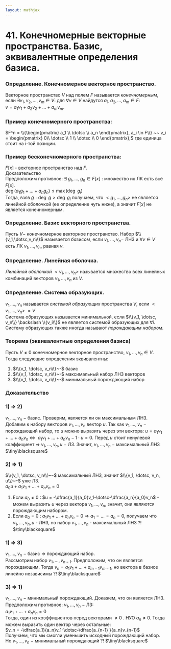 ```yaml
---  
layout: mathjax  
---  
```

  
# 41. Конечномерные векторные пространства. Базис, эквивалентные определения базиса.  
  
### Определение. Конечномерное векторное пространство.  
Векторное пространство $V$ над полем $F$ называется *конечномерным*, если $\exists v_1, v_2, \dotsc, v_m \in V$: для $\forall v \in V$ найдутся $a_1, a_2, \dotsc, a_m \in F$:  
$v = a_1 v_1 + a_2 v_2 + \dotsc + a_m v_m$.  
  
### Пример конечномерного пространства:  
$F^n = \\{\begin{pmatrix} a_1 \\ \dotsc \\ a_n \end{pmatrix}, a_i \in F\\} ~~ v_i = \begin{pmatrix} 0\\ \dotsc \\ 1 \\ \dotsc \\ 0 \end{pmatrix},$  где единица стоит на $i$-той позиции.  
  
### Пример бесконечномерного пространства:  
$F[x]$ - векторное пространство над $F$.  
Доказательство  
Предположим противное: $\exists~g_1,\dotsc,g_n \in F[x]~:~$множество их ЛК есть всё $F[x]$.  
$\deg(a_1 g_1 + \dotsc + a_n g_n) \le \max(\deg~g_i)$  
Тогда, взяв $\tilde{g}: \deg~\tilde{g}> \deg~g_i$ получаем, что $<g_1,\dotsc,g_n>$ не является линейной оболочкой (ее определение чуть ниже), а значит $F[x]$ не является конечномерным.  
  
### Определение. Базис векторного пространства.  
Пусть $V-$ конечномерное векторное пространство. Набор $\\{v_1,\dotsc,v_n\\}$ называется *базисом,* если $v_1,\dotsc,v_n -$ ЛНЗ и $\forall v \in V$ есть ЛК $v_1, \dotsc, v_n$, равная $v$.  
  
### Определение. Линейная оболочка.  
*Линейной оболочкой $<v_1, \dotsc, v_n>$* называется множество всех линейных комбинаций векторов $v_1, \dotsc, v_n$  из $V$.  
  
### Определение. Система образующих.  
$v_1, \dotsc, v_n$ называется *системой образующих* пространства $V$, если       $<v_1,\dotsc,v_n>$ $= V$  
Система образующих называется минимальной, если $\\{v_1, \dotsc, v_n\\} \backslash \\{v_i\\}$ не является системой образующих для $\forall i$.  
Систему образующих также иногда называют *порождающим набором.*  
  
### Теорема (эквивалентные определения базиса)  
Пусть $V\neq0$  конечномерное векторное пространство, $v_1, \dotsc, v_n \in V$.  
Тогда следующие определения эквивалентны:  
1) $\\{v_1, \dotsc, v_n\\}~-$  базис  
2) $\\{v_1, \dotsc, v_n\\}~-$ максимальный набор ЛНЗ векторов  
3) $\\{v_1, \dotsc, v_n\\}~-$ минимальный порождающий набор  
  
### Доказательство  
  
### 1) $\Rightarrow$ 2)  
$v_1, \dotsc, v_n~-$ базис. Проверим, является ли он максимальным ЛНЗ.  
Добавим к набору векторов $v_1, \dotsc, v_n$ вектор $u$. Так как $v_1, \dotsc, v_n~-$ порождающий набор, то $u$ можно выразить через эти вектора: $u=a_1 v_1 + \dotsc + a_n v_n$  $\Leftrightarrow~$ $a_1 v_1 + \dotsc + a_n v_n - 1 \cdot u = 0$. Перед $u$ стоит ненулевой коэффициент $\Rightarrow$ $v_1, \dotsc, v_n, u~-$ ЛЗ. Значит, $v_1, \dotsc, v_n~-$ максимальный ЛНЗ  $\tiny\blacksquare$  
  
### 2) $\Rightarrow$ 1)  
$\\{v_1, \dotsc, v_n\\}~-$ максимальный ЛНЗ, значит $\\{v_1, \dotsc, v_n, u\\}~-$ уже ЛЗ.  
$a_0 u + a_1 v_1 + \dotsc + a_n v_n = 0$  
1. Если $a_0 \neq 0$ : $u = -\dfrac{a_1}{a_0}v_1-\dotsc-\dfrac{a_n}{a_0}v_n$ - можем выразить $u$ через вектора $v_1, \dotsc, v_n$, значит, они являются порождающим набором.  
2. Если $a_0 = 0$ : $a_1 v_1 + \dotsc + a_n v_n = 0 \Rightarrow a_1 = \dotsc = a_n = 0$, получаем что $v_1, \dotsc, v_n, u$ - ЛНЗ, но набор $v_1, \dotsc, v_n$ - максимальный ЛНЗ  $?!$  $\tiny\blacksquare$  
  
### 1) $\Rightarrow$ 3)  
$v_1, \dotsc, v_n~-$  базис $\Rightarrow$ порождающий набор.  
Рассмотрим набор $v_1, \dotsc, v_{n-1}$. Предположим, что он является порождающим. Тогда $v_n = a_1 v_1 + \dotsc + a_{m-1} v_{m-1}$, но вектора в базисе линейно независимы  $?!$  $\tiny\blacksquare$  
  
### 3) $\Rightarrow$ 1)  
$v_1, \dotsc, v_n~-$ минимальный порождающий. Докажем, что он является ЛНЗ.  
Предположим противное: $v_1, \dotsc, v_n~-$ ЛЗ:  
$a_1 v_1 + \dotsc + a_n v_n = 0$  
Тогда, один из коэффициентов перед векторами $\ne 0$ . НУО $a_n \ne0$. Тогда можем выразить один вектор через остальные:  
$v_n = -\dfrac{a_1}{a_n}v_1-\dotsc-\dfrac{a_{n-1} }{a_n}v_{n-1}$  
Получаем, что мы смогли уменьшить исходный порождающий набор. Но $v_1, \dotsc, v_n~-$ минимальный порождающий $?!$  $\tiny\blacksquare$  

